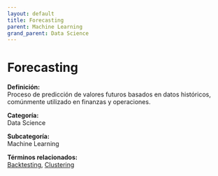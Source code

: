 ```yaml
---
layout: default
title: Forecasting
parent: Machine Learning
grand_parent: Data Science
---
```


# Forecasting

**Definición:**  
Proceso de predicción de valores futuros basados en datos históricos, comúnmente utilizado en finanzas y operaciones.

**Categoría:**  
Data Science  

**Subcategoría:**  
Machine Learning

**Términos relacionados:**  
[Backtesting](https://maleniski.github.io/diccionario-angl-tec-mx/docs/data-science/machine-learning/backtesting.html), [Clustering](https://maleniski.github.io/diccionario-angl-tec-mx/docs/data-science/machine-learning/clustering.html)
